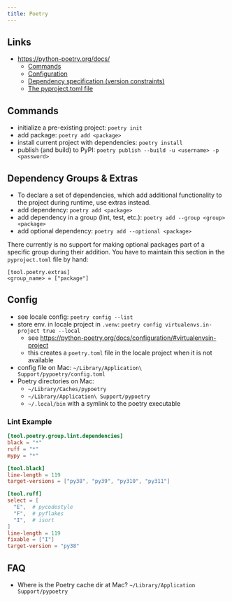 ```yaml
---
title: Poetry
---
```


## Links
- https://python-poetry.org/docs/
  - [Commands](https://python-poetry.org/docs/cli/)
  - [Configuration](https://python-poetry.org/docs/configuration/)
  - [Dependency specification (version constraints)](https://python-poetry.org/docs/dependency-specification/)
  - [The pyproject.toml file](https://python-poetry.org/docs/pyproject/)

## Commands
- initialize a pre-existing project: `poetry init`
- add package: `poetry add <package>`
- install current project with dependencies: `poetry install`
- publish (and build) to PyPI: `poetry publish --build -u <username> -p <password>`

## Dependency Groups & Extras
- To declare a set of dependencies, which add additional functionality to the project during runtime, use extras instead.
- add dependency: `poetry add <package>`
- add dependency in a group (lint, test, etc.): `poetry add --group <group> <package>`
- add optional dependency: `poetry add --optional <package>`

There currently is no support for making optional packages part of a specific group during their addition.
You have to maintain this section in the `pyproject.toml` file by hand:
```
[tool.poetry.extras]
<group_name> = ["package"]
```

## Config
- see locale config: `poetry config --list`
- store env. in locale project in `.venv`: `poetry config virtualenvs.in-project true --local`
  - see https://python-poetry.org/docs/configuration/#virtualenvsin-project
  - this creates a `poetry.toml` file in the locale project when it is not available
- config file on Mac: `~/Library/Application\ Support/pypoetry/config.toml`
- Poetry directories on Mac:
  - `~/Library/Caches/pypoetry`
  - `~/Library/Application\ Support/pypoetry`
  - `~/.local/bin` with a symlink to the poetry executable

### Lint Example
```toml
[tool.poetry.group.lint.dependencies]
black = "*"
ruff = "*"
mypy = "*"

[tool.black]
line-length = 119
target-versions = ["py38", "py39", "py310", "py311"]

[tool.ruff]
select = [
  "E",  # pycodestyle
  "F",  # pyflakes
  "I",  # isort
]
line-length = 119
fixable = ["I"]
target-version = "py38"
```

## FAQ
- Where is the Poetry cache dir at Mac? `~/Library/Application Support/pypoetry`
